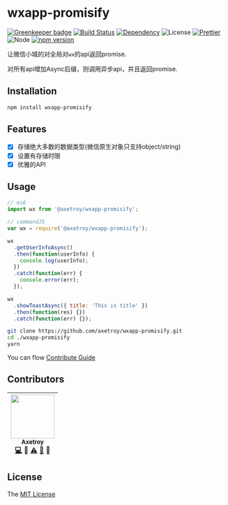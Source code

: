 # wxapp-promisify

[![Greenkeeper badge](https://badges.greenkeeper.io/axetroy/wxapp-promisify.svg)](https://greenkeeper.io/)
[![Build Status](https://travis-ci.org/axetroy/wxapp-promisify.svg?branch=master)](https://travis-ci.org/axetroy/wxapp-promisify)
[![Dependency](https://david-dm.org/axetroy/wxapp-promisify.svg)](https://david-dm.org/axetroy/wxapp-promisify)
![License](https://img.shields.io/badge/license-MIT-green.svg)
[![Prettier](https://img.shields.io/badge/Code%20Style-Prettier-green.svg)](https://github.com/prettier/prettier)
![Node](https://img.shields.io/badge/node-%3E=6.0-blue.svg?style=flat-square)
[![npm version](https://badge.fury.io/js/@axetroy/wxapp-promisify.svg)](https://badge.fury.io/js/wxapp-promisify)

让微信小城的对全局对``wx``的api返回promise.

对所有api增加Async后缀，则调用异步api，并且返回promise.

## Installation
```bash
npm install wxapp-promisify
```

## Features

- [x] 存储绝大多数的数据类型(微信原生对象只支持object/string)
- [x] 设置有存储时限
- [x] 优雅的API

## Usage

```javascript
// es6
import wx from '@axetroy/wxapp-promisify';

// commandJS
var wx = require('@axetroy/wxapp-promisify');

wx
  .getUserInfoAsync()
  .then(function(userInfo) {
    console.log(userInfo);
  })
  .catch(function(err) {
    console.error(err);
  });

wx
  .showToastAsync({ title: 'This is title' })
  .then(function(res) {})
  .catch(function(err) {});

```

```bash
git clone https://github.com/axetroy/wxapp-promisify.git
cd ./wxapp-promisify
yarn
```

You can flow [Contribute Guide](https://github.com/axetroy/wxapp-promisify/blob/master/contributing.md)

## Contributors

<!-- ALL-CONTRIBUTORS-LIST:START - Do not remove or modify this section -->
| [<img src="https://avatars1.githubusercontent.com/u/9758711?v=3" width="100px;"/><br /><sub>Axetroy</sub>](http://axetroy.github.io)<br />[💻](https://github.com/gpmer/gpm.js/commits?author=axetroy) 🔌 [⚠️](https://github.com/gpmer/gpm.js/commits?author=axetroy) [🐛](https://github.com/gpmer/gpm.js/issues?q=author%3Aaxetroy) 🎨 |
| :---: |
<!-- ALL-CONTRIBUTORS-LIST:END -->

## License

The [MIT License](https://github.com/axetroy/wxapp-promisify/blob/master/LICENSE)